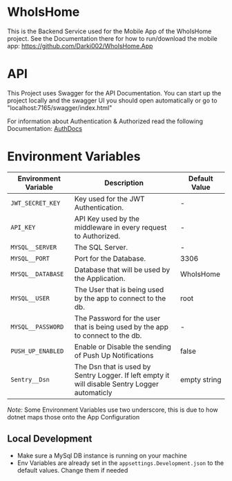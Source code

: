 # WhoIsHome
This is the Backend Service used for the Mobile App of the WhoIsHome project. See the Documentation there for how to run/download the mobile app: https://github.com/Darki002/WhoIsHome.App

# API

This Project uses Swagger for the API Documentation. You can start up the project locally 
and the swagger UI you should open automatically or go to "localhost:7165/swagger/index.html"

For information about Authentication & Authorized read the following Documentation: [AuthDocs](./docs/Auth.md)

# Environment Variables

| Environment Variable | Description                                                                                    | Default Value |
|----------------------|------------------------------------------------------------------------------------------------|---------------|
| `JWT_SECRET_KEY`     | Key used for the JWT Authentication.                                                           | -             |
| `API_KEY`            | API Key used by the middleware in every request to Authorized.                                 | -             |
| `MYSQL__SERVER`      | The SQL Server.                                                                                | -             |
| `MYSQL__PORT`        | Port for the Database.                                                                         | 3306          |
| `MYSQL__DATABASE`    | Database that will be used by the Application.                                                 | WhoIsHome     |
| `MYSQL__USER`        | The User that is being used by the app to connect to the db.                                   | root          |
| `MYSQL__PASSWORD`    | The Password for the user that is being used by the app to connect to the db.                  | -             |
| `PUSH_UP_ENABLED`    | Enable or Disable the sending of Push Up Notifications                                         | false         |
| `Sentry__Dsn`        | The Dsn that is used by Sentry Logger. If left empty it will disable Sentry Logger automaticly | empty string  |

*Note:* Some Environment Variables use two underscore, this is due to how dotnet maps those onto the App Configuration 

## Local Development

- Make sure a MySql DB instance is running on your machine
- Env Variables are already set in the `appsettings.Development.json` to the default values. Change them if needed
